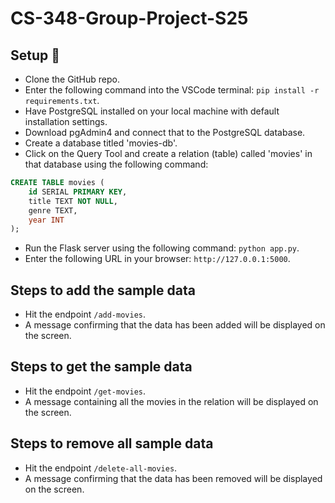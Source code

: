 # CS-348-Group-Project-S25
## Setup 🔧
- Clone the GitHub repo.
- Enter the following command into the VSCode terminal: `pip install -r requirements.txt`.
- Have PostgreSQL installed on your local machine with default installation settings.
- Download pgAdmin4 and connect that to the PostgreSQL database.
- Create a database titled 'movies-db'.
- Click on the Query Tool and create a relation (table) called 'movies' in that database using the following command:
```SQL
CREATE TABLE movies (
    id SERIAL PRIMARY KEY,
    title TEXT NOT NULL,
    genre TEXT,
    year INT
);
```
- Run the Flask server using the following command: `python app.py`.
- Enter the following URL in your browser: `http://127.0.0.1:5000`.

## Steps to add the sample data
- Hit the endpoint `/add-movies`.
- A message confirming that the data has been added will be displayed on the screen.

## Steps to get the sample data
- Hit the endpoint `/get-movies`.
- A message containing all the movies in the relation will be displayed on the screen.

## Steps to remove all sample data
- Hit the endpoint `/delete-all-movies`.
- A message confirming that the data has been removed will be displayed on the screen.